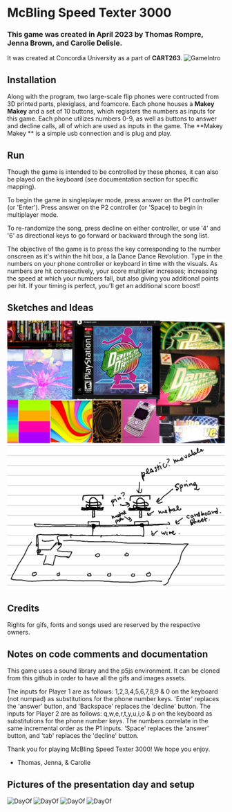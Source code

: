 # McBling Speed Texter 3000

### This game was created in April 2023 by Thomas Rompre, Jenna Brown, and Carolie Delisle.
It was created at Concordia University as a part of **CART263**.
![GameIntro](/P5-Project/gif/Screen%20Recording%202023-04-12%20at%204.12.11%20PM.gif)

## Installation
Along with the program, two large-scale flip phones were contructed from 3D printed parts, plexiglass, and foamcore. Each phone houses a **Makey Makey** and a set of 10 buttons, which registers the numbers as inputs for this game. Each phone utilizes numbers 0-9, as well as buttons to answer and decline calls, all of which are used as inputs in the game. The **Makey Makey ** is a simple usb connection and is plug and play.

## Run
Though the game is intended to be controlled by these phones, it can also be played on the keyboard (see documentation section for specific mapping).

To begin the game in singleplayer mode, press answer on the P1 controller (or 'Enter'). Press answer on the P2 controller (or 'Space) to begin in multiplayer mode. 

To re-randomize the song, press decline on either controller, or use '4' and '6' as directional keys to go forward or backward through the song list.

The objective of the game is to press the key corresponding to the number onscreen as it's within the hit box, a la Dance Dance Revolution. Type in the numbers on your phone controller or keyboard in time with the visuals. As numbers are hit consecutively, your score multiplier increases; increasing the speed at which your numbers fall, but also giving you additional points per hit. If your timing is perfect, you'll get an additional score boost!

## Sketches and Ideas
![MoodBoards](/P5-Project/assets/images/Untitled%20design.jpg)
![MoodBoards](/P5-Project/assets/images/Notes%20-%20page%208.png)

## Credits
Rights for gifs, fonts and songs used are reserved by the respective owners.

## Notes on code comments and documentation
This game  uses a sound library and the p5js environment. It can be cloned from this github in order to have all the gifs and images assets. 

The inputs for Player 1 are as follows:
1,2,3,4,5,6,7,8,9 & 0 on the keyboard (not numpad) as substitutions for the phone number keys. 'Enter' replaces the 'answer' button, and 'Backspace' replaces the 'decline' button.
The inputs for Player 2 are as follows:
q,w,e,r,t,y,u,i,o & p on the keyboard as substitutions for the phone number keys. The numbers correlate in the same incremental order as the P1 inputs. 'Space' replaces the 'answer' button, and 'tab' replaces the 'decline' button. 

Thank you for playing McBling Speed Texter 3000! We hope you enjoy.

- Thomas, Jenna, & Carolie

## Pictures of the presentation day and setup
![DayOf](/P5-Project/assets/images/IMG_6004.JPG)
![DayOf](/P5-Project/assets/images/IMG_6006.JPG)
![DayOf](/P5-Project/assets/images/IMG_6010.JPG)
![DayOf](/P5-Project/assets/images/IMG_6013.JPG)